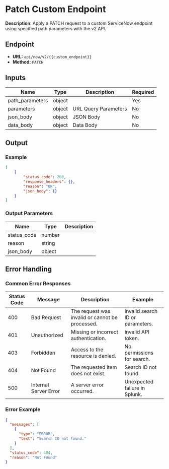 # Patch Custom Endpoint

**Description**: Apply a PATCH request to a custom ServiceNow endpoint using specified path parameters with the v2 API.

## Endpoint

- **URL:** `api/now/v2/{{custom_endpoint}}`
- **Method:** `PATCH`
## Inputs

| Name | Type | Description | Required |
|------|------|-------------|----------|
| path_parameters | object |  | Yes |
| parameters | object | URL Query Parameters | No |
| json_body | object | JSON Body | No |
| data_body | object | Data Body | No |
## Output

### Example

```json
[
    {
        "status_code": 200,
        "response_headers": {},
        "reason": "OK",
        "json_body": {}
    }
]
```
### Output Parameters

| Name | Type | Description |
|------|------|-------------|
| status_code | number |  |
| reason | string |  |
| json_body | object |  |
## Error Handling

### Common Error Responses

| Status Code | Message | Description | Example |
|-------------|---------|-------------|---------|
| 400 | Bad Request | The request was invalid or cannot be processed. | Invalid search ID or parameters. |
| 401 | Unauthorized | Missing or incorrect authentication. | Invalid API token. |
| 403 | Forbidden | Access to the resource is denied. | No permissions for search. |
| 404 | Not Found | The requested item does not exist. | Search ID not found. |
| 500 | Internal Server Error | A server error occurred. | Unexpected failure in Splunk. |

### Error Example

```json
{
  "messages": [
    {
      "type": "ERROR",
      "text": "Search ID not found."
    }
  ],
  "status_code": 404,
  "reason": "Not Found"
}
```
